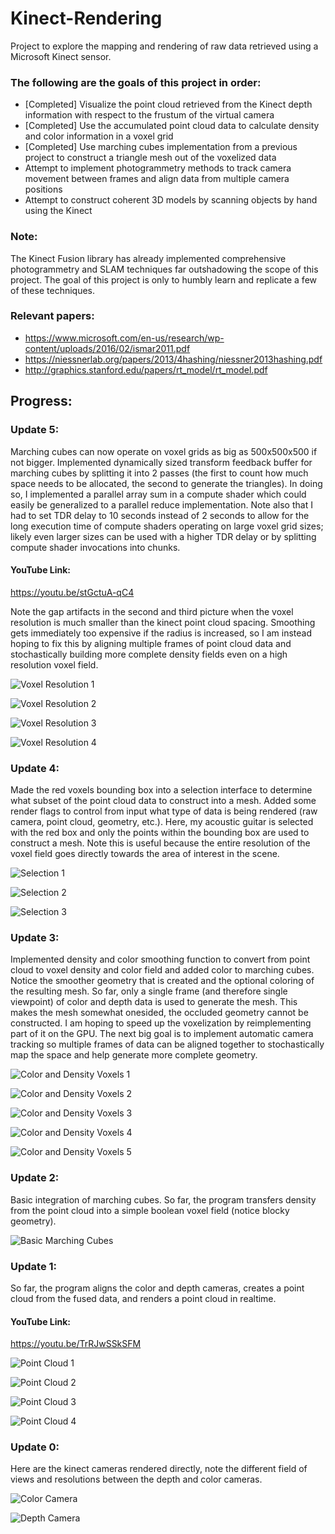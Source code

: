 # Kinect-Rendering
Project to explore the mapping and rendering of raw data retrieved using a Microsoft Kinect sensor. 

### The following are the goals of this project in order:
- [Completed] Visualize the point cloud retrieved from the Kinect depth information with respect to the frustum of the virtual camera
- [Completed] Use the accumulated point cloud data to calculate density and color information in a voxel grid
- [Completed] Use marching cubes implementation from a previous project to construct a triangle mesh out of the voxelized data
- Attempt to implement photogrammetry methods to track camera movement between frames and align data from multiple camera positions
- Attempt to construct coherent 3D models by scanning objects by hand using the Kinect

### Note: 
The Kinect Fusion library has already implemented comprehensive photogrammetry and SLAM techniques far outshadowing the scope of this project. The goal of this project is only to humbly learn and replicate a few of these techniques.

### Relevant papers:
- https://www.microsoft.com/en-us/research/wp-content/uploads/2016/02/ismar2011.pdf
- https://niessnerlab.org/papers/2013/4hashing/niessner2013hashing.pdf
- http://graphics.stanford.edu/papers/rt_model/rt_model.pdf

## Progress:

### Update 5:

Marching cubes can now operate on voxel grids as big as 500x500x500 if not bigger. Implemented dynamically sized transform feedback buffer for marching cubes by splitting it into 2 passes (the first to count how much space needs to be allocated, the second to generate the triangles). In doing so, I implemented a parallel array sum in a compute shader which could easily be generalized to a parallel reduce implementation. Note also that I had to set TDR delay to 10 seconds instead of 2 seconds to allow for the long execution time of compute shaders operating on large voxel grid sizes; likely even larger sizes can be used with a higher TDR delay or by splitting compute shader invocations into chunks.

#### YouTube Link:
https://youtu.be/stGctuA-qC4

Note the gap artifacts in the second and third picture when the voxel resolution is much smaller than the kinect point cloud spacing. Smoothing gets immediately too expensive if the radius is increased, so I am instead hoping to fix this by aligning multiple frames of point cloud data and stochastically building more complete density fields even on a high resolution voxel field.

![Voxel Resolution 1](https://github.com/nithinp7/Kinect-Rendering/blob/main/Screenshots/Kinect%20SLAM%2012_6_2020%203_05_32%20PM.png)

![Voxel Resolution 2](https://github.com/nithinp7/Kinect-Rendering/blob/main/Screenshots/Kinect%20SLAM%2011_26_2020%206_59_45%20PM.png)

![Voxel Resolution 3](https://github.com/nithinp7/Kinect-Rendering/blob/main/Screenshots/Kinect%20SLAM%2011_26_2020%205_14_15%20PM.png)

![Voxel Resolution 4](https://github.com/nithinp7/Kinect-Rendering/blob/main/Screenshots/Kinect%20SLAM%2011_26_2020%205_14_36%20PM.png)

### Update 4:

Made the red voxels bounding box into a selection interface to determine what subset of the point cloud data to construct into a mesh. Added some render flags to control from input what type of data is being rendered (raw camera, point cloud, geometry, etc.). Here, my acoustic guitar is selected with the red box and only the points within the bounding box are used to construct a mesh. Note this is useful because the entire resolution of the voxel field goes directly towards the area of interest in the scene. 

![Selection 1](https://github.com/nithinp7/Kinect-Rendering/blob/main/Screenshots/segmentation1.png)

![Selection 2](https://github.com/nithinp7/Kinect-Rendering/blob/main/Screenshots/segmentation2.png)

![Selection 3](https://github.com/nithinp7/Kinect-Rendering/blob/main/Screenshots/segmentation3.png)

### Update 3:

Implemented density and color smoothing function to convert from point cloud to voxel density and color field and added color to marching cubes. Notice the smoother geometry that is created and the optional coloring of the resulting mesh. So far, only a single frame (and therefore single viewpoint) of color and depth data is used to generate the mesh. This makes the mesh somewhat onesided, the occluded geometry cannot be constructed. I am hoping to speed up the voxelization by reimplementing part of it on the GPU. The next big goal is to implement automatic camera tracking so multiple frames of data can be aligned together to stochastically map the space and help generate more complete geometry.

![Color and Density Voxels 1](https://github.com/nithinp7/Kinect-Rendering/blob/main/Screenshots/Kinect%20SLAM%2011_20_2020%2010_33_57%20PM.png)

![Color and Density Voxels 2](https://github.com/nithinp7/Kinect-Rendering/blob/main/Screenshots/Kinect%20SLAM%2011_20_2020%209_55_32%20PM.png)

![Color and Density Voxels 3](https://github.com/nithinp7/Kinect-Rendering/blob/main/Screenshots/Kinect%20SLAM%2011_20_2020%2011_03_40%20PM.png)

![Color and Density Voxels 4](https://github.com/nithinp7/Kinect-Rendering/blob/main/Screenshots/Kinect%20SLAM%2011_20_2020%2011_03_56%20PM.png)

![Color and Density Voxels 5](https://github.com/nithinp7/Kinect-Rendering/blob/main/Screenshots/Kinect%20SLAM%2011_20_2020%2011_08_34%20PM.png)

### Update 2:

Basic integration of marching cubes. So far, the program transfers density from the point cloud into a simple boolean voxel field (notice blocky geometry).

![Basic Marching Cubes](https://github.com/nithinp7/Kinect-Rendering/blob/main/Screenshots/Kinect%20SLAM%2011_18_2020%208_49_48%20PM.png)


### Update 1:

So far, the program aligns the color and depth cameras, creates a point cloud from the fused data, and renders a point cloud in realtime.

#### YouTube Link: 
https://youtu.be/TrRJwSSkSFM

![Point Cloud 1](https://github.com/nithinp7/Kinect-Rendering/blob/main/Screenshots/out-001.jpg)

![Point Cloud 2](https://github.com/nithinp7/Kinect-Rendering/blob/main/Screenshots/out-003.jpg)

![Point Cloud 3](https://github.com/nithinp7/Kinect-Rendering/blob/main/Screenshots/out-004.jpg)

![Point Cloud 4](https://github.com/nithinp7/Kinect-Rendering/blob/main/Screenshots/out-006.jpg)

### Update 0:

Here are the kinect cameras rendered directly, note the different field of views and resolutions between the depth and color cameras.

![Color Camera](https://github.com/nithinp7/Kinect-Rendering/blob/main/Screenshots/color.png)

![Depth Camera](https://github.com/nithinp7/Kinect-Rendering/blob/main/Screenshots/depth.png)

